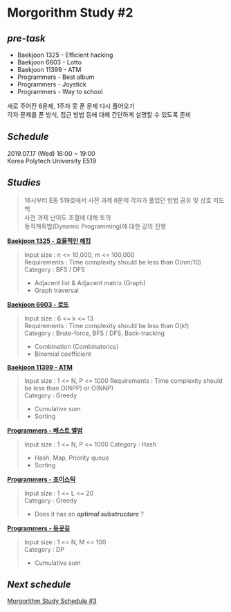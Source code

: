 <!-- Feel free to add comments or modify anywhere -->
<!-- Morgorithm Study #2 -->
# Morgorithm Study #2
<!-- 주어진 과제 목록 -->
## *pre-task*
  + Baekjoon 1325 - Efficient hacking
  + Baekjoon 6603 - Lotto
  + Baekjoon 11399 - ATM
  + Programmers - Best album
  + Programmers - Joystick
  + Programmers - Way to school
  
새로 주어진 6문제, 1주차 못 푼 문제 다시 풀어오기  
각자 문제를 푼 방식, 접근 방법 등에 대해 간단하게 설명할 수 있도록 준비
  
## *Schedule*
<!-- 실제 모임 시간과 모임이 이루어진 장소-->
2019.07.17 (Wed) 16:00 ~ 19:00  
Korea Polytech University E519
  
## *Studies*
<!-- 스터디 진행간 토의한 내용, 피드백 결과 등을 기록 -->
  >16시부터 E동 519호에서 사전 과제 6문제 각자가 풀었던 방법 공유 및 상호 피드백  
  >사전 과제 난이도 조절에 대해 토의  
  >동적계획법(Dynamic Programming)에 대한 강의 진행  
  
<!-- Input Size, Complexity requirements, Algorithm Category, Descriptions -->
**[Baekjoon 1325 - 효율적인 해킹](https://www.acmicpc.net/problem/1325)**  
  >Input size : n <= 10,000, m <= 100,000  
  >Requirements : Time complexity should be less than O(nm/10)  
  >Category : BFS / DFS  
  >  
  >+ Adjacent list & Adjacent matrix (Graph)
  >+ Graph traversal
    
**[Baekjoon 6603 - 로또](https://www.acmicpc.net/problem/6603)**  
  >Input size : 6 <= k <= 13  
  >Requirements : Time complexity should be less than O(k!)  
  >Category : Brute-force, BFS / DFS, Back-tracking  
  >  
  >+ Combination (Combinatorics)
  >+ Binomial coefficient
    
**[Baekjoon 11399 - ATM](https://www.acmicpc.net/problem/11399)**  
  >Input size : 1 <= N, P <= 1000 
  >Requirements : Time complexity should be less than O(NPP) or O(NNP)  
  >Category : Greedy  
  >  
  >+ Cumulative sum
  >+ Sorting

**[Programmers - 베스트 앨범](https://programmers.co.kr/learn/courses/30/lessons/42579)**  
  >Input size : 1 <= N, P <= 1000 
  >Category : Hash  
  >  
  >+ Hash, Map, Priority queue
  >+ Sorting

**[Programmers - 조이스틱](https://programmers.co.kr/learn/courses/30/lessons/42860)**  
  >Input size : 1 <= L <= 20  
  >Category : Greedy  
  >  
  >+ Does it has an ***optimal substructure*** ?

**[Programmers - 등굣길](https://programmers.co.kr/learn/courses/30/lessons/42898)**  
  >Input size : 1 <= N, M <= 100  
  >Category : DP  
  >  
  >+ Cumulative sum

## *Next schedule*  
<!-- 다음 스터디 수행 일정(이슈)을 태그함 -->
[Morgorithm Study Schedule \#3](https://github.com/tristan3716/Morgorithm/issues/6)  